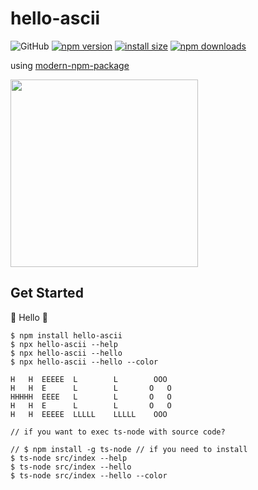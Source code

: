 # hello-ascii

![GitHub](https://img.shields.io/github/license/clarkio/simple-npm-package) [![npm version](https://img.shields.io/npm/v/hello-ascii.svg?style=square)](https://www.npmjs.org/package/hello-ascii)
[![install size](https://img.shields.io/badge/dynamic/json?url=https://packagephobia.com/v2/api.json?p=hello-ascii&query=$.install.pretty&label=install%20size&style=square)](https://packagephobia.now.sh/result?p=hello-ascii)
[![npm downloads](https://img.shields.io/npm/dm/hello-ascii.svg?style=square)](https://npm-stat.com/charts.html?package=hello-ascii)

using [modern-npm-package](https://github.com/snyk-snippets/modern-npm-package)

<img src="https://github.com/dusunax/packages/assets/94776135/74d273a4-6d05-4501-8bb7-f16be2a2546a" width="300">

## Get Started

🔡 Hello 🔢

```
$ npm install hello-ascii
$ npx hello-ascii --help
$ npx hello-ascii --hello
$ npx hello-ascii --hello --color

H   H  EEEEE  L        L        OOO
H   H  E      L        L       O   O
HHHHH  EEEE   L        L       O   O
H   H  E      L        L       O   O
H   H  EEEEE  LLLLL    LLLLL    OOO
```

```
// if you want to exec ts-node with source code?

// $ npm install -g ts-node // if you need to install
$ ts-node src/index --help
$ ts-node src/index --hello
$ ts-node src/index --hello --color
```
